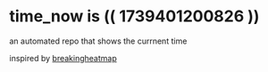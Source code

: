 # time_now is (( 1739401200826 ))

an automated repo that shows the currnent time

inspired by [breakingheatmap](https://github.com/breakingheatmap/breakingheatmap)